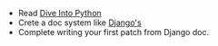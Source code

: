 - Read [Dive Into Python](https://diveinto.org/python3/table-of-contents.html)
- Crete a doc system like [Django's](https://github.com/django/django/tree/main/docs)
- Complete writing your first patch from Django doc.

